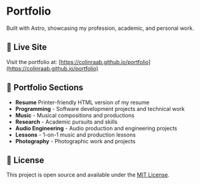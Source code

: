 # Portfolio

Built with Astro, showcasing my profession, academic, and personal work.

## 🚀 Live Site

Visit the portfolio at: [https://colinraab.github.io/portfolio](https://colinraab.github.io/portfolio)

## 📁 Portfolio Sections

- **Resume** Printer-friendly HTML version of my resume
- **Programming** - Software development projects and technical work
- **Music** - Musical compositions and productions
- **Research** - Academic pursuits and skills
- **Audio Engineering** - Audio production and engineering projects
- **Lessons** - 1-on-1 music and production lessons
- **Photography** - Photographic work and projects

## 📝 License

This project is open source and available under the [MIT License](LICENSE).